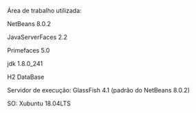 Área de trabalho utilizada:

NetBeans 8.0.2

JavaServerFaces 2.2

Primefaces 5.0

jdk 1.8.0_241

H2 DataBase

Servidor de execução: GlassFish 4.1 (padrão do NetBeans 8.0.2)

SO: Xubuntu 18.04LTS


